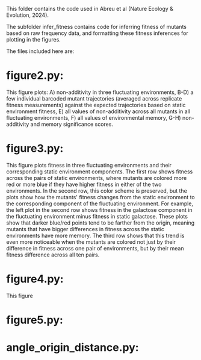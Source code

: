 This folder contains the code used in Abreu et al (Nature Ecology & Evolution, 2024).

The subfolder infer_fitness contains code for inferring fitness of mutants based on raw frequency data, and formatting these fitness inferences for plotting in the figures.

The files included here are:

# figure2.py:
This figure plots: A) non-additivity in three fluctuating environments, B-D) a few individual barcoded mutant trajectories (averaged across replicate fitness measurements) against the expected trajectories based on static environment fitness, E) all values of non-additivity across all mutants in all fluctuating environments, F) all values of environmental memory, G-H) non-additivity and memory significance scores.

# figure3.py:
This figure plots fitness in three fluctuating environments and their corresponding static environment components. The first row shows fitness across the pairs of static environments, where mutants are colored more red or more blue if they have higher fitness in either of the two environments. In the second row, this color scheme is preserved, but the plots show how the mutants' fitness changes from the static environment to the corresponding component of the fluctuating environment. For example, the left plot in the second row shows fitness in the galactose component in the fluctuating environment minus fitness in static galactose. These plots show that darker blue/red points tend to be farther from the origin, meaning mutants that have bigger differences in fitness across the static environments have more memory. The third row shows that this trend is even more noticeable when the mutants are colored not just by their difference in fitness across one pair of environments, but by their mean fitness difference across all ten pairs.

# figure4.py:
This figure

# figure5.py:

# angle_origin_distance.py:
